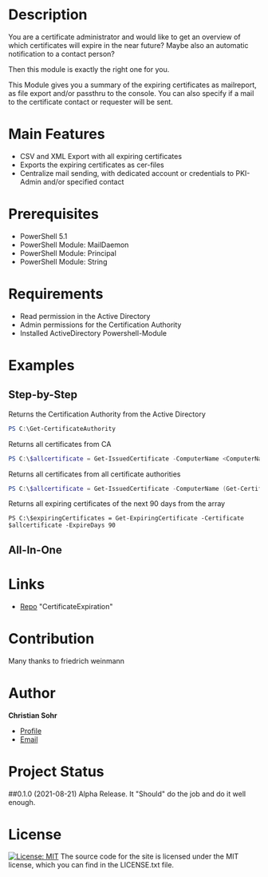 # Description
You are a certificate administrator and would like to get an overview of which certificates will expire in the near future?
Maybe also an automatic notification to a contact person?

Then this module is exactly the right one for you.

This Module gives you a summary of the expiring certificates as mailreport, as file export and/or passthru to the console.
You can also specify if a mail to the certificate contact or requester will be sent.

# Main Features
- CSV and XML Export with all expiring certificates
- Exports the expiring certificates as cer-files
- Centralize mail sending, with dedicated account or credentials to PKI-Admin and/or specified contact

# Prerequisites
- PowerShell 5.1
- PowerShell Module: MailDaemon
- PowerShell Module: Principal
- PowerShell Module: String

# Requirements
- Read permission in the Active Directory
- Admin permissions for the Certification Authority
- Installed ActiveDirectory Powershell-Module

# Examples
## Step-by-Step
Returns the Certification Authority from the Active Directory
```powershell
PS C:\Get-CertificateAuthority
```
Returns all certificates from CA <ComputerName>
```powershell
PS C:\$allcertificate = Get-IssuedCertificate -ComputerName <ComputerName>
```
Returns all certificates from all certificate authorities
```powershell
PS C:\$allcertificate = Get-IssuedCertificate -ComputerName (Get-CertificateAuthority)
```
Returns all expiring certificates of the next 90 days from the array
```
PS C:\$expiringCertificates = Get-ExpiringCertificate -Certificate $allcertificate -ExpireDays 90
```
## All-In-One

# Links

- [Repo](https://github.com/mischka83/CertificateExpiration) "CertificateExpiration"

# Contribution

Many thanks to friedrich weinmann

# Author
**Christian Sohr**

- [Profile](https://github.com/mischka83 "Christian Sohr")
- [Email](mailto:csohr@gmx.de?subject=Hi "Hi!")

# Project Status
##0.1.0 (2021-08-21)
Alpha Release. It "Should" do the job and do it well enough.

# License
[![License: MIT](https://img.shields.io/badge/License-MIT-yellow.svg)](https://opensource.org/licenses/MIT)
The source code for the site is licensed under the MIT license, which you can find in the LICENSE.txt file.

